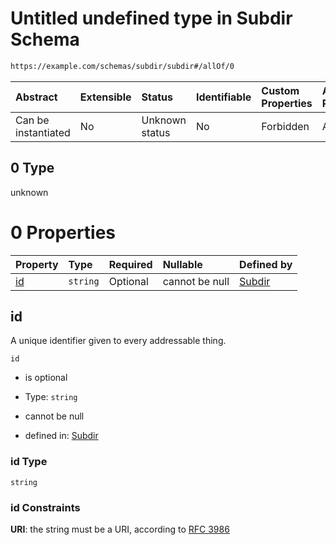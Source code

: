 # Untitled undefined type in Subdir Schema

```txt
https://example.com/schemas/subdir/subdir#/allOf/0
```



| Abstract            | Extensible | Status         | Identifiable | Custom Properties | Additional Properties | Access Restrictions | Defined In                                                                                   |
| :------------------ | :--------- | :------------- | :----------- | :---------------- | :-------------------- | :------------------ | :------------------------------------------------------------------------------------------- |
| Can be instantiated | No         | Unknown status | No           | Forbidden         | Allowed               | none                | [subdir.schema.json*](../generated-schemas/subdir/subdir.schema.json "open original schema") |

## 0 Type

unknown

# 0 Properties

| Property  | Type     | Required | Nullable       | Defined by                                                                                                                           |
| :-------- | :------- | :------- | :------------- | :----------------------------------------------------------------------------------------------------------------------------------- |
| [id](#id) | `string` | Optional | cannot be null | [Subdir](subdir-definitions-content-properties-id.md "https://example.com/schemas/subdir/subdir#/definitions/content/properties/id") |

## id

A unique identifier given to every addressable thing.

`id`

*   is optional

*   Type: `string`

*   cannot be null

*   defined in: [Subdir](subdir-definitions-content-properties-id.md "https://example.com/schemas/subdir/subdir#/definitions/content/properties/id")

### id Type

`string`

### id Constraints

**URI**: the string must be a URI, according to [RFC 3986](https://tools.ietf.org/html/rfc3986 "check the specification")
